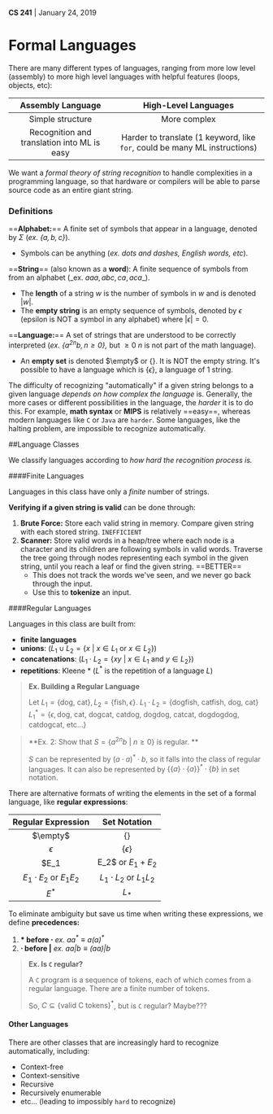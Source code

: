 __CS 241__ | January 24, 2019

# Formal Languages

There are many different types of languages, ranging from more low level (assembly) to more high level languages with helpful features (loops, objects, etc):

|              Assembly Language              |                     High-Level Languages                     |
| :-----------------------------------------: | :----------------------------------------------------------: |
|              Simple structure               |                         More complex                         |
| Recognition and translation into ML is easy | Harder to translate (1 keyword, like `for`, could be many ML instructions) |

We want a _formal theory of string recognition_ to handle complexities in a programming language, so that hardware or compilers will be able to parse source code as an entire giant string.

### Definitions

==**Alphabet:**== A finite set of symbols that appear in a language, denoted by $\Sigma$ (_ex. $\{a, b, c\}$_).

- Symbols can be anything (_ex. dots and dashes, English words, etc_).

==**String**== (also known as a **word**): A finite sequence of symbols from from an alphabet (_ex. $aaa, abc, ca, aca​$ _). 

- The **length** of a string $w$ is the number of symbols in $w$ and is denoted $|w|$.
- The **empty string** is an empty sequence of symbols, denoted by $\epsilon​$ (epsilon is NOT a symbol in any alphabet) where $|\epsilon| = 0​$. 

==**Language:**== A set of strings that are understood to be correctly interpreted (_ex. $\{a^{2n}b, n \geq 0\}$,_ but $\geq 0 \ n$ is not part of the math language).

- An **empty set** is denoted $\empty$ or $\{\}$. It is NOT the empty string. It's possible to have a language which is $\{\epsilon \}$, a language of 1 string.



The difficulty of recognizing "automatically" if a given string belongs to a given language _depends on how complex the language_ is. Generally, the more cases or different possibilities in the language, the _harder_ it is to do this. For example, **math syntax** or **MIPS** is relatively ==easy==, whereas modern languages like `C` or `Java` are `harder`. Some languages, like the halting problem, are impossible to recognize automatically.

##Language Classes

We classify languages according to _how hard the recognition process is._

####Finite Languages

Languages in this class have only a _finite_ number of strings.

**Verifying if a given string is valid** can be done through:

1. **Brute Force:** Store each valid string in memory. Compare given string with each stored string. `INEFFICIENT`
2. **Scanner:** Store valid words in a heap/tree where each node is a character and its children are following symbols in valid words. Traverse the tree going through nodes representing each symbol in the given string, until you reach a leaf or find the given string. ==BETTER==
   - This does not track the words we've seen, and we never go back through the input. 
   - Use this to **tokenize** an input. 



####Regular Languages

Languages in this class are built from:

-  **finite languages** 
- **unions**: ($L_1 \cup L_2 = \{x \ | \ x \in L_1 \text{ or } x \in L_2 \}$)
- **concatenations**: ($L_1 \cdot L_2 = \{xy \ | \ x \in L_1 \text{ and } y \in L_2 \}$)
- **repetitions**: Kleene $*$ ($L^*$ is the repetition of a language $L$)

> **Ex. Building a Regular Language**
>
> Let $L_1 = \{\text{dog, cat}\}, L_2 = \{\text{fish}, \epsilon\}$.
> $L_1 \cdot L_2 = \{ \text{dogfish, catfish, dog, cat}\}$
> $L_1^* = \{ \epsilon, \text{dog, cat, dogcat, catdog, dogdog, catcat, dogdogdog, catdogcat, etc...}\}​$

> **Ex. 2: Show that $S =\{a^{2n}b \ | \ n \geq 0\}$ is regular. **
>
> $S$ can be represented by $(a \cdot a)^* \cdot b$, so it falls into the class of regular languages. 
> It can also be represented by $\{\{a\} \cdot \{a\}\}^* \cdot \{b\}$ in set notation.

There are alternative formats of writing the elements in the set of a formal language, like **regular expressions**:

|     Regular Expression      |         Set Notation         |
| :-------------------------: | :--------------------------: |
|          $\empty$           |            $\{\}$            |
|         $ \epsilon$         |       $\{ \epsilon \}$       |
| $E_1 | E_2$ or $E_1 + E_2$  |        $L_1 \cup L_2$        |
| $E_1 \cdot E_2$ or $E_1E_2​$ | $L_1 \cdot L_2$ or $L_1 L_2$ |
|            $E^*$            |            $L_*$             |

To eliminate ambiguity but save us time when writing these expressions, we define **precedences:**

1. **$*$ before $\cdot$**       _ex. $aa^* \equiv a(a)^*$_
2. **$\cdot$ before $|$**        _ex. $aa |b \equiv (aa) | b$_

> **Ex. Is `C` regular?**
>
> A `C` program is a sequence of tokens, each of which comes from a regular language.
> There are a finite number of tokens. 
>
> So, $C \subseteq \{\text{valid C tokens} \}^*$, but is `C` regular? Maybe???



#### Other Languages

There are other classes that are increasingly hard to recognize automatically, including:

- Context-free
- Context-sensitive
- Recursive
- Recursively enumerable
- etc... (leading to impossibly `hard` to recognize)

